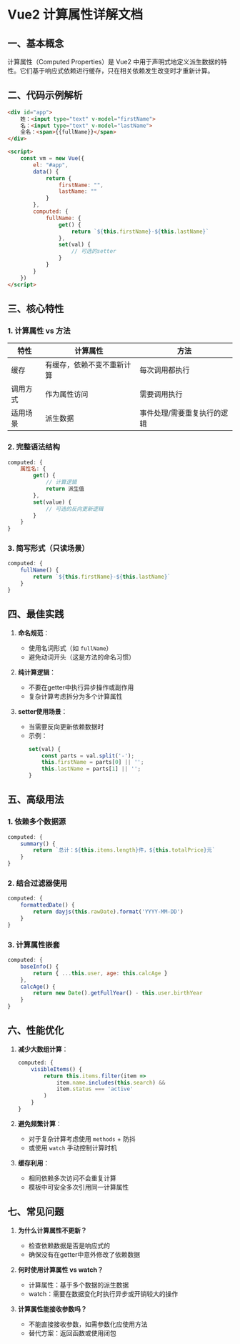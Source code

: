 # Vue2 计算属性详解文档

## 一、基本概念

计算属性（Computed Properties）是 Vue2 中用于声明式地定义派生数据的特性。它们基于响应式依赖进行缓存，只在相关依赖发生改变时才重新计算。

## 二、代码示例解析

```html
<div id="app">
    姓：<input type="text" v-model="firstName">
    名：<input type="text" v-model="lastName">
    全名：<span>{{fullName}}</span>
</div>

<script>
    const vm = new Vue({
        el: "#app",
        data() {
            return {
                firstName: "",
                lastName: ""
            }
        },
        computed: {
            fullName: {
                get() {
                    return `${this.firstName}-${this.lastName}`
                },
                set(val) {
                    // 可选的setter
                }
            }
        }
    })
</script>
```

## 三、核心特性

### 1. 计算属性 vs 方法

| 特性     | 计算属性                   | 方法                        |
| -------- | -------------------------- | --------------------------- |
| 缓存     | 有缓存，依赖不变不重新计算 | 每次调用都执行              |
| 调用方式 | 作为属性访问               | 需要调用执行                |
| 适用场景 | 派生数据                   | 事件处理/需要重复执行的逻辑 |

### 2. 完整语法结构

```javascript
computed: {
    属性名: {
        get() {
            // 计算逻辑
            return 派生值
        },
        set(value) {
            // 可选的反向更新逻辑
        }
    }
}
```

### 3. 简写形式（只读场景）

```javascript
computed: {
    fullName() {
        return `${this.firstName}-${this.lastName}`
    }
}
```

## 四、最佳实践

1. **命名规范**：
   - 使用名词形式（如 `fullName`）
   - 避免动词开头（这是方法的命名习惯）

2. **纯计算逻辑**：
   - 不要在getter中执行异步操作或副作用
   - 复杂计算考虑拆分为多个计算属性

3. **setter使用场景**：
   - 当需要反向更新依赖数据时
   - 示例：
     ```javascript
     set(val) {
         const parts = val.split('-');
         this.firstName = parts[0] || '';
         this.lastName = parts[1] || '';
     }
     ```

## 五、高级用法

### 1. 依赖多个数据源

```javascript
computed: {
    summary() {
        return `总计：${this.items.length}件，${this.totalPrice}元`
    }
}
```

### 2. 结合过滤器使用

```javascript
computed: {
    formattedDate() {
        return dayjs(this.rawDate).format('YYYY-MM-DD')
    }
}
```

### 3. 计算属性嵌套

```javascript
computed: {
    baseInfo() {
        return { ...this.user, age: this.calcAge }
    },
    calcAge() {
        return new Date().getFullYear() - this.user.birthYear
    }
}
```

## 六、性能优化

1. **减少大数组计算**：
   ```javascript
   computed: {
       visibleItems() {
           return this.items.filter(item => 
               item.name.includes(this.search) && 
               item.status === 'active'
           )
       }
   }
   ```

2. **避免频繁计算**：
   - 对于复杂计算考虑使用 `methods` + 防抖
   - 或使用 `watch` 手动控制计算时机

3. **缓存利用**：
   - 相同依赖多次访问不会重复计算
   - 模板中可安全多次引用同一计算属性

## 七、常见问题

1. **为什么计算属性不更新？**
   - 检查依赖数据是否是响应式的
   - 确保没有在getter中意外修改了依赖数据

2. **何时使用计算属性 vs watch？**
   - 计算属性：基于多个数据的派生数据
   - watch：需要在数据变化时执行异步或开销较大的操作

3. **计算属性能接收参数吗？**
   - 不能直接接收参数，如需参数化应使用方法
   - 替代方案：返回函数或使用闭包
